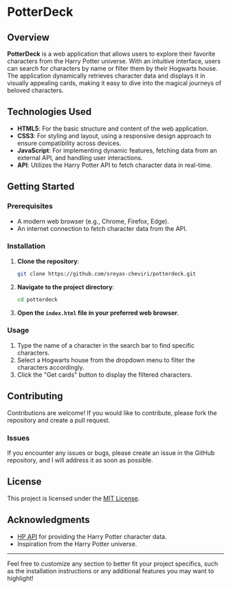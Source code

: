 
# PotterDeck

## Overview

**PotterDeck** is a web application that allows users to explore their favorite characters from the Harry Potter universe. With an intuitive interface, users can search for characters by name or filter them by their Hogwarts house. The application dynamically retrieves character data and displays it in visually appealing cards, making it easy to dive into the magical journeys of beloved characters.

## Technologies Used

- **HTML5**: For the basic structure and content of the web application.
- **CSS3**: For styling and layout, using a responsive design approach to ensure compatibility across devices.
- **JavaScript**: For implementing dynamic features, fetching data from an external API, and handling user interactions.
- **API**: Utilizes the Harry Potter API to fetch character data in real-time.

## Getting Started

### Prerequisites

- A modern web browser (e.g., Chrome, Firefox, Edge).
- An internet connection to fetch character data from the API.

### Installation

1. **Clone the repository**:
   ```bash
   git clone https://github.com/sreyas-cheviri/potterdeck.git
   ```
   
2. **Navigate to the project directory**:
   ```bash
   cd potterdeck
   ```

3. **Open the `index.html` file in your preferred web browser**.

### Usage

1. Type the name of a character in the search bar to find specific characters.
2. Select a Hogwarts house from the dropdown menu to filter the characters accordingly.
3. Click the "Get cards" button to display the filtered characters.

## Contributing

Contributions are welcome! If you would like to contribute, please fork the repository and create a pull request. 

### Issues

If you encounter any issues or bugs, please create an issue in the GitHub repository, and I will address it as soon as possible.

## License

This project is licensed under the [MIT License](LICENSE).

## Acknowledgments

- [HP API](https://hp-api.onrender.com/) for providing the Harry Potter character data.
- Inspiration from the Harry Potter universe.

---

Feel free to customize any section to better fit your project specifics, such as the installation instructions or any additional features you may want to highlight!
